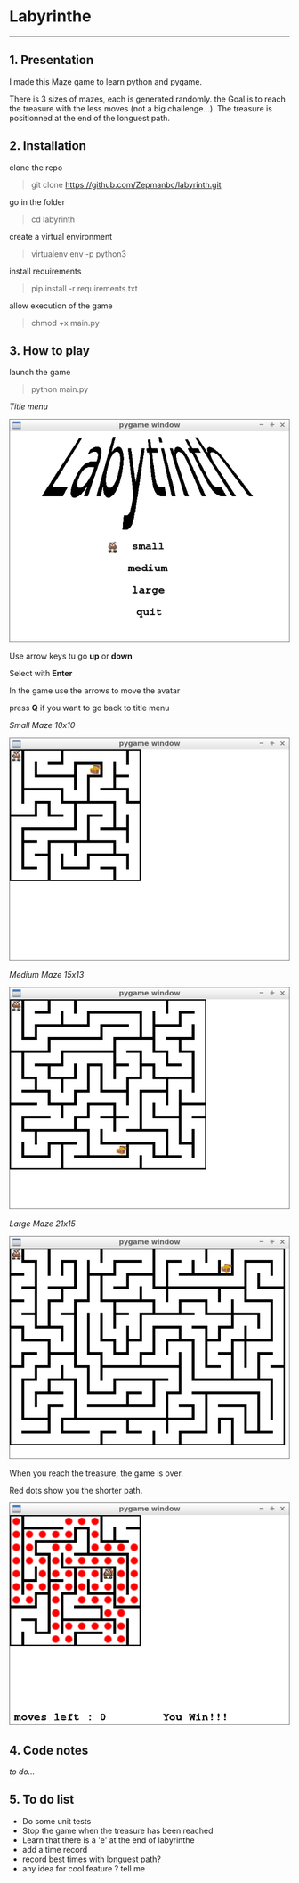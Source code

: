 # Labyrinthe

---

## 1. Presentation

I made this Maze game to learn python and pygame.

There is 3 sizes of mazes, each is generated randomly. the Goal is to reach the treasure with the less moves (not a big challenge...). The treasure is positionned at the end of the longuest path.

## 2. Installation
clone the repo
> git clone https://github.com/Zepmanbc/labyrinth.git

go in the folder
> cd labyrinth

create a virtual environment
> virtualenv env -p python3

install requirements
> pip install -r requirements.txt

allow execution of the game
> chmod +x main.py

## 3. How to play
launch the game
> python main.py

_Title menu_

![Main title](doc/title.png)

Use arrow keys tu go **up** or **down**

Select with **Enter**

In the game use the arrows to move the avatar

press **Q** if you want to go back to title menu

_Small Maze 10x10_

![Small Maze](doc/small.png)

_Medium Maze 15x13_

![Medium Maze](doc/medium.png)

_Large Maze 21x15_

![Large Maze](doc/large.png)

When you reach the treasure, the game is over.

Red dots show you the shorter path.

![You Win](doc/win.png)

## 4. Code notes

_to do..._

## 5. To do list

* Do some unit tests
* Stop the game when the treasure has been reached
* Learn that there is a 'e' at the end of labyrinthe
* add a time record
* record best times with longuest path?
* any idea for cool feature ? tell me